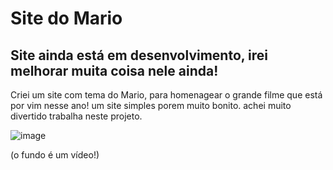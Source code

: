 <h1>Site do Mario</h1>

<h2>Site ainda está em desenvolvimento, irei melhorar muita coisa nele ainda!</h2>

Criei um site com tema do Mario, para homenagear o grande filme que está por vim nesse ano! um site simples porem muito bonito.
achei muito divertido trabalha neste projeto. 

![image](https://user-images.githubusercontent.com/101016174/213439250-6f0bdacf-692b-4202-a63c-88d01e4ec401.png)

(o fundo é um vídeo!)
